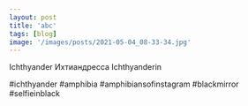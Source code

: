 ```yaml
---
layout: post
title: 'abc'
tags: [blog]
image: '/images/posts/2021-05-04_08-33-34.jpg'
---
```



Ichthyander
Ихтиандресса
Ichthyanderin

#ichthyander #amphibia #amphibiansofinstagram #blackmirror #selfieinblack
